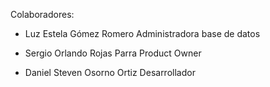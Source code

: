 Colaboradores:

- Luz Estela Gómez Romero
  Administradora base de datos

- Sergio Orlando Rojas Parra
  Product Owner

- Daniel Steven Osorno Ortiz
  Desarrollador